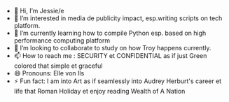 - 👋 Hi, I’m Jessie/e
- 👀 I’m interested in media de publicity impact, esp.writing scripts on tech platform.
- 🌱 I’m currently learning how to compile Python esp. based on high performance computing platform
- 💞️ I’m looking to collaborate to study on how Troy happens currently.
- 📫 How to reach me : SECURITY et CONFIDENTIAL as if just Green colored that simple et graceful
- 😄 Pronouns: Elle von Ils
- ⚡ Fun fact: I am into Art as if seamlessly into Audrey Herburt's career et life that Roman Holiday et enjoy reading Wealth of A Nation

<!---
cjie33311001/cjie33311001 is a ✨ special ✨ repository because its `README.md` (this file) appears on your GitHub profile.
You can click the Preview link to take a look at your changes.
--->
